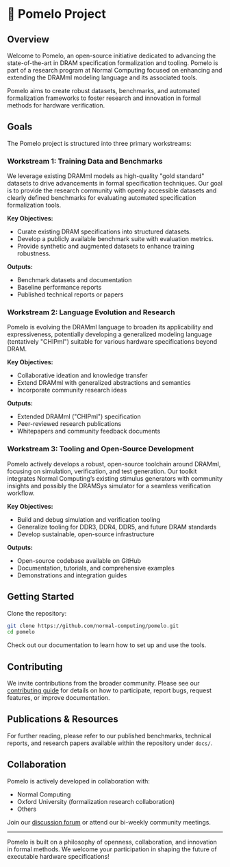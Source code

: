 # 🍈 Pomelo Project

## Overview

Welcome to Pomelo, an open-source initiative dedicated to advancing the state-of-the-art in DRAM specification formalization and tooling. Pomelo is part of a  research program at Normal Computing focused on enhancing and extending the DRAMml modeling language and its associated tools.

Pomelo aims to create robust datasets, benchmarks, and automated formalization frameworks to foster research and innovation in formal methods for hardware verification.

## Goals

The Pomelo project is structured into three primary workstreams:

### Workstream 1: Training Data and Benchmarks

We leverage existing DRAMml models as high-quality "gold standard" datasets to drive advancements in formal specification techniques. Our goal is to provide the research community with openly accessible datasets and clearly defined benchmarks for evaluating automated specification formalization tools.

**Key Objectives:**
- Curate existing DRAM specifications into structured datasets.
- Develop a publicly available benchmark suite with evaluation metrics.
- Provide synthetic and augmented datasets to enhance training robustness.

**Outputs:**
- Benchmark datasets and documentation
- Baseline performance reports
- Published technical reports or papers

### Workstream 2: Language Evolution and Research

Pomelo is evolving the DRAMml language to broaden its applicability and expressiveness, potentially developing a generalized modeling language (tentatively "CHIPml") suitable for various hardware specifications beyond DRAM.

**Key Objectives:**
- Collaborative ideation and knowledge transfer
- Extend DRAMml with generalized abstractions and semantics
- Incorporate community research ideas

**Outputs:**
- Extended DRAMml ("CHIPml") specification
- Peer-reviewed research publications
- Whitepapers and community feedback documents

### Workstream 3: Tooling and Open-Source Development

Pomelo actively develops a robust, open-source toolchain around DRAMml, focusing on simulation, verification, and test generation. Our toolkit integrates Normal Computing’s existing stimulus generators with community insights and possibly the DRAMSys simulator for a seamless verification workflow.

**Key Objectives:**
- Build and debug simulation and verification tooling
- Generalize tooling for DDR3, DDR4, DDR5, and future DRAM standards
- Develop sustainable, open-source infrastructure

**Outputs:**
- Open-source codebase available on GitHub
- Documentation, tutorials, and comprehensive examples
- Demonstrations and integration guides

## Getting Started

Clone the repository:

```bash
git clone https://github.com/normal-computing/pomelo.git
cd pomelo
```

Check out our documentation to learn how to set up and use the tools.

## Contributing

We invite contributions from the broader community. Please see our [contributing guide](CONTRIBUTING.md) for details on how to participate, report bugs, request features, or improve documentation.

## Publications & Resources

For further reading, please refer to our published benchmarks, technical reports, and research papers available within the repository under `docs/`.

## Collaboration

Pomelo is actively developed in collaboration with:
- Normal Computing
- Oxford University (formalization research collaboration)
- Others

Join our [discussion forum](https://github.com/normal-computing/pomelo/discussions) or attend our bi-weekly community meetings.

---

Pomelo is built on a philosophy of openness, collaboration, and innovation in formal methods. We welcome your participation in shaping the future of executable hardware specifications!

